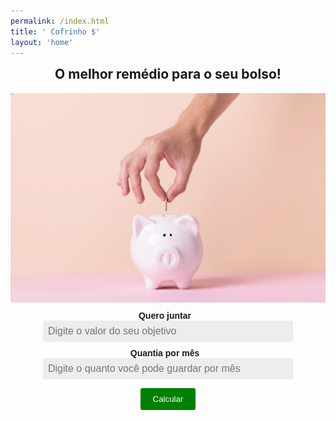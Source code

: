 ```yaml
---
permalink: /index.html
title: ' Cofrinho $'
layout: 'home'
---
```

<style>
.savings-calculator {
  max-width: 600px;
  margin: 0 auto;
  text-align: center;
  font-family: Arial, sans-serif;
}

h2 {
  margin-top: 0;
}

.input-group {
  margin-bottom: 10px;
}

label {
  display: inline-block;
  width: 120px;
  margin-right: 10px;
  font-weight: bold;
}

input[type="number"] {
  padding: 8px;
  border: none;
  border-radius: 3px;
  background-color: #ededed;
  width: 100%;
  max-width: 400px;
  box-sizing: border-box;
  font-size: 16px;
}

button {
  background-color: #008000;
  color: #fff;
  padding: 10px 20px;
  border: none;
  border-radius: 3px;
  cursor: pointer;
  transition: background-color 0.2s ease;
}

button:hover {
  background-color: #006400;
}

.result {
  margin-top: 20px;
  padding: 20px;
  border: 1px solid #f0f0f0;
  border-radius: 3px;
}

.result p {
  font-size: 20px;
  font-weight: bold;
  margin-bottom: 20px;
}

.result span {
  font-weight: bold;
}

#resultDiv {
  display: none;
}

.comparison {
  margin-top: 20px;
}

.comparison h3 {
  font-size: 20px;
  font-weight: bold;
  margin-bottom: 10px;
}

.row {
  display: flex;
  justify-content: space-between;
  align-items: center;
  margin-bottom: 10px;
}

.row span {
  font-weight: bold;
}

#six-months,
#one-year,
#two-years,
#five-years,
#ten-years,
#fifteen-years,
#thirty-years,
#six-months-investing,
#one-year-investing,
#two-years-investing,
#five-years-investing,
#ten-years-investing,
#fifteen-years-investing,
#thirty-years-investing {
  font-weight: bold;
  color: #008000;
}

.hidden {
  display: none;
}

</style>

<h2 style="text-align: center;">O melhor remédio para o seu bolso!</h2>
<img src="../assets/images/cofrinho-main.jpg">

<div class="savings-calculator" style="padding-top: 10px;">

  <div class="input-group">
    <label for="goal-amount" style="width: 200px;">Quero juntar</label>
    <input type="number" id="goal-amount" placeholder="Digite o valor do seu objetivo" />
  </div>

  <div class="input-group">
    <label for="monthly-saving" style="width: 200px;">Quantia por mês</label>
    <input type="number" id="monthly-saving" placeholder="Digite o quanto você pode guardar por mês" />
  </div>

  <button id="calculate-btn">Calcular</button>


<div class="result" id="resultDiv" style="display: none;">
  <div class="comparison" style="margin-right: 20px; margin-bottom: 20px; width: 100%; max-width: 500px; display: inline-block; vertical-align: top;">
    <h4 style="text-align: center;">Guardando na poupança</h4>
    <p>Você chegará nesse objetivo em <span id="result-months"></span> meses.</p>
    <div class="row">
      <span>6 meses</span>
      <span id="six-months"></span>
    </div>
    <div class="row">
      <span>1 ano</span>
      <span id="one-year"></span>
    </div>
    <div class="row">
      <span>2 anos</span>
      <span id="two-years"></span>
    </div>
    <div class="row">
      <span>5 anos</span>
      <span id="five-years"></span>
    </div>
    <div class="row">
      <span>10 anos</span>
      <span id="ten-years"></span>
    </div>
    <div class="row">
      <span>15 anos</span>
      <span id="fifteen-years"></span>
    </div>
    <div class="row">
      <span>30 anos</span>
      <span id="thirty-years"></span>
    </div>
  </div>
  <div class="comparison" style="margin-bottom: 20px; width: 100%; max-width: 500px; display: inline-block; vertical-align: top;">
    <h4 style="text-align: center;">Investindo com um retorno de 1% ao mês</h4>
    <p>Você chegará nesse objetivo em <span id="result-months-investing"></span> meses.</p>
    <div class="row">
      <span>6 meses</span>
      <span id="six-months-investing"></span>
    </div>
    <div class="row">
      <span>1 ano</span>
      <span id="one-year-investing"></span>
    </div>
    <div class="row">
      <span>2 anos</span>
      <span id="two-years-investing"></span>
    </div>
    <div class="row">
      <span>5 anos</span>
      <span id="five-years-investing"></span>
    </div>
    <div class="row">
      <span>10 anos</span>
      <span id="ten-years-investing"></span>
    </div>
    <div class="row">
      <span>15 anos</span>
      <span id="fifteen-years-investing"></span>
    </div>
    <div class="row">
      <span>30 anos</span>
      <span id="thirty-years-investing"></span>
    </div>
  </div>
</div>


<!-- <div class="result" id="resultDiv" style="display: none; display: flex; flex-wrap: wrap;">
  <div class="comparison" style="flex: 1; max-width: 50%;">
    <h4 style="text-align: center;">Guardando na poupança</h4>
    <p>Você chegará nesse objetivo em <span id="result-months"></span> meses.</p>
    <div class="row">
      <span>6 meses</span>
      <span id="six-months"></span>
    </div>
    <div class="row">
      <span>1 ano</span>
      <span id="one-year"></span>
    </div>
    <div class="row">
      <span>2 anos</span>
      <span id="two-years"></span>
    </div>
    <div class="row">
      <span>5 anos</span>
      <span id="five-years"></span>
    </div>
    <div class="row">
      <span>10 anos</span>
      <span id="ten-years"></span>
    </div>
    <div class="row">
      <span>15 anos</span>
      <span id="fifteen-years"></span>
    </div>
    <div class="row">
      <span>30 anos</span>
      <span id="thirty-years"></span>
    </div>
  </div>
  <div class="comparison" style="flex: 1; max-width: 50%;">
    <h4 style="text-align: center;">Investindo com um retorno de 1% ao mês</h4>
    <p>Você chegará nesse objetivo em <span id="result-months-investing"></span> meses.</p>
    <div class="row">
      <span>6 meses</span>
      <span id="six-months-investing"></span>
    </div>
    <div class="row">
      <span>1 ano</span>
      <span id="one-year-investing"></span>
    </div>
    <div class="row">
      <span>2 anos</span>
      <span id="two-years-investing"></span>
    </div>
    <div class="row">
      <span>5 anos</span>
      <span id="five-years-investing"></span>
    </div>
    <div class="row">
      <span>10 anos</span>
      <span id="ten-years-investing"></span>
    </div>
    <div class="row">
      <span>15 anos</span>
      <span id="fifteen-years-investing"></span>
    </div>
    <div class="row">
      <span>30 anos</span>
      <span id="thirty-years-investing"></span>
    </div>
  </div>
</div> -->


<script>
  const goalAmountInput = document.getElementById('goal-amount');
  const monthlySavingInput = document.getElementById('monthly-saving');
  const calculateBtn = document.getElementById('calculate-btn');
  const resultMonths = document.getElementById('result-months');
  const resultMonthsInvesting = document.getElementById('result-months-investing');

  const sixMonths = document.getElementById('six-months');
  const oneYear = document.getElementById('one-year');
  const twoYears = document.getElementById('two-years');
  const fiveYears = document.getElementById('five-years');
  const tenYears = document.getElementById('ten-years');
  const fifteenYears = document.getElementById('fifteen-years');
  const thirtyYears = document.getElementById('thirty-years');
  
  const sixMonthsInvesting = document.getElementById('six-months-investing');
  const oneYearInvesting = document.getElementById('one-year-investing');
  const twoYearsInvesting = document.getElementById('two-years-investing');
  const fiveYearsInvesting = document.getElementById('five-years-investing');
  const tenYearsInvesting = document.getElementById('ten-years-investing');
  const fifteenYearsInvesting = document.getElementById('fifteen-years-investing');
  const thirtyYearsInvesting = document.getElementById('thirty-years-investing');

  function calculateFutureValue(monthlySavings, months, interestRate = 0.01) {
    return (monthlySavings * ((1 + interestRate) ** months - 1) / interestRate).toFixed(2);
  }

  function calculateFutureValueInvesting(savingsGoal, monthlySavings, interestRate = 0.01) {
    let months = 0;
    let currentSavings = 0;
    while (currentSavings < savingsGoal) {
      currentSavings += monthlySavings * (1 + interestRate) ** months;
      months++;
    }
    return months;
}


  function calculateMonthsToGoal() {
    const goalAmount = Number(goalAmountInput.value);
    const monthlySaving = Number(monthlySavingInput.value);

    // Make sure the inputs are valid numbers
    if (isNaN(goalAmount) || isNaN(monthlySaving)) {
      resultMonths.textContent = '';
      resultMonthsInvesting.textContent = '';
      return;
    }

    // Calculate how many months it will take to reach the goal amount
    const monthsToGoal = Math.ceil(goalAmount / monthlySaving);

    // Update the result element with the calculated value
    resultMonths.textContent = monthsToGoal;
    resultMonthsInvesting.textContent = calculateFutureValueInvesting(goalAmount, monthlySaving);

    // Update the comparison values
    sixMonths.textContent = formatCurrency(monthlySaving * 6);
    oneYear.textContent = formatCurrency(monthlySaving * 12);
    twoYears.textContent = formatCurrency(monthlySaving * 24);
    fiveYears.textContent = formatCurrency(monthlySaving * 60);
    tenYears.textContent = formatCurrency(monthlySaving * 120);
    fifteenYears.textContent = formatCurrency(monthlySaving * 180);
    thirtyYears.textContent = formatCurrency(monthlySaving * 360);

    sixMonthsInvesting.textContent = formatCurrency(calculateFutureValue(monthlySaving, 6));
    oneYearInvesting.textContent = formatCurrency(calculateFutureValue(monthlySaving, 12));
    twoYearsInvesting.textContent = formatCurrency(calculateFutureValue(monthlySaving, 24));
    fiveYearsInvesting.textContent = formatCurrency(calculateFutureValue(monthlySaving, 60));
    tenYearsInvesting.textContent = formatCurrency(calculateFutureValue(monthlySaving, 120));
    fifteenYearsInvesting.textContent = formatCurrency(calculateFutureValue(monthlySaving, 180));
    thirtyYearsInvesting.textContent = formatCurrency(calculateFutureValue(monthlySaving, 360));
  }

  function formatCurrency(amount) {
    return new Intl.NumberFormat('en-US', { style: 'currency', currency: 'USD' }).format(amount);
  }

  // Call the calculateMonthsToGoal function whenever the input values change
  goalAmountInput.addEventListener('input', calculateMonthsToGoal);
  monthlySavingInput.addEventListener('input', calculateMonthsToGoal);

  // Call the calculateMonthsToGoal function when the "Calculate" button is clicked
  // calculateBtn.addEventListener('click', calculateMonthsToGoal);
  calculateBtn.addEventListener('click', function() {
    const resultDiv = document.getElementById('resultDiv');
    resultDiv.style.display = "block";
    // resultDiv.classList.toggle('hidden');
  });

</script>
